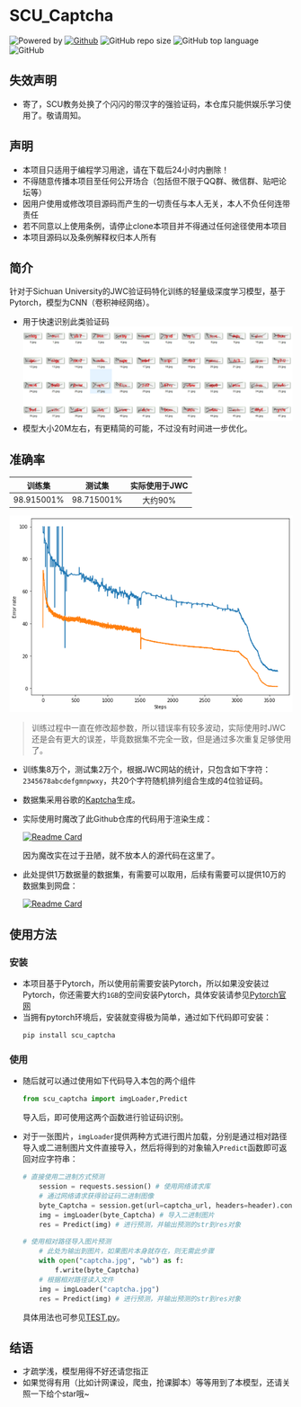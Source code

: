 # SCU_Captcha
![Powered by](https://img.shields.io/badge/Based_on-Pytorch-blue?logo=pytorch)
[![Github](https://img.shields.io/badge/Github_repo-scu_captcha-green?logo=github)](https://github.com/SunnyHaze/SCU-Captcha)
![GitHub repo size](https://img.shields.io/github/repo-size/SunnyHaze/SCU-Captcha?logo=hack%20the%20box)
![GitHub top language](https://img.shields.io/github/languages/top/Sunnyhaze/scu-captcha?color=green&logo=python)
![GitHub](https://img.shields.io/github/license/Sunnyhaze/scu-captcha?logo=license)
## 失效声明
- 寄了，SCU教务处换了个闪闪的带汉字的强验证码，本仓库只能供娱乐学习使用了。敬请周知。
## 声明
- 本项目只适用于编程学习用途，请在下载后24小时内删除！
- 不得随意传播本项目至任何公开场合（包括但不限于QQ群、微信群、贴吧论坛等）
- 因用户使用或修改项目源码而产生的一切责任与本人无关，本人不负任何连带责任
- 若不同意以上使用条例，请停止clone本项目并不得通过任何途径使用本项目
- 本项目源码以及条例解释权归本人所有
## 简介
针对于Sichuan University的JWC验证码特化训练的轻量级深度学习模型，基于Pytorch，模型为CNN（卷积神经网络）。
+ 用于快速识别此类验证码
  ![](images/Captcha_example.png)
+ 模型大小20M左右，有更精简的可能，不过没有时间进一步优化。
## 准确率
|训练集|测试集|实际使用于JWC|
|:-:|:-:|:-:|
|98.915001%|98.715001%|大约90%|

![](images/最终结果.png)
> 训练过程中一直在修改超参数，所以错误率有较多波动，实际使用时JWC还是会有更大的误差，毕竟数据集不完全一致，但是通过多次重复足够使用了。
+ 训练集8万个，测试集2万个，根据JWC网站的统计，只包含如下字符：`2345678abcdefgmnpwxy`，共20个字符随机排列组合生成的4位验证码。
+ 数据集采用谷歌的[Kaptcha](https://code.google.com/archive/p/kaptcha/)生成。
+ 实际使用时魔改了此Github仓库的代码用于渲染生成：

    [![Readme Card](https://github-readme-stats.vercel.app/api/pin/?username=oopsguy&repo=kaptcha-spring-boot)](https://github.com/oopsguy/kaptcha-spring-boot)

    因为魔改实在过于丑陋，就不放本人的源代码在这里了。
+ 此处提供1万数据量的数据集，有需要可以取用，后续有需要可以提供10万的数据集到网盘：

    [![Readme Card](https://github-readme-stats.vercel.app/api/pin/?username=SunnyHaze&repo=SCU_OAA-website-Captcha-training-set)](https://github.com/SunnyHaze/SCU_OAA-website-Captcha-training-set)
## 使用方法
### 安装
+ 本项目基于Pytorch，所以使用前需要安装Pytorch，所以如果没安装过Pytorch，你还需要大约`1GB`的空间安装Pytorch，具体安装请参见[Pytorch官网](https://pytorch.org/)
+ 当拥有pytorch环境后，安装就变得极为简单，通过如下代码即可安装：
  ```
  pip install scu_captcha
  ```
### 使用
+ 随后就可以通过使用如下代码导入本包的两个组件
  ```python
  from scu_captcha import imgLoader,Predict
  ```
  导入后，即可使用这两个函数进行验证码识别。

+ 对于一张图片，`imgLoader`提供两种方式进行图片加载，分别是通过相对路径导入或二进制图片文件直接导入，然后将得到的对象输入`Predict`函数即可返回对应字符串：
  ```Python
  # 直接使用二进制方式预测
      session = requests.session() # 使用网络请求库
      # 通过网络请求获得验证码二进制图像
      byte_Captcha = session.get(url=captcha_url, headers=header).content
      img = imgLoader(byte_Captcha) # 导入二进制图片
      res = Predict(img) # 进行预测，并输出预测的str到res对象
  ```
  ```python
  # 使用相对路径导入图片预测
      # 此处为输出到图片，如果图片本身就存在，则无需此步骤
      with open("captcha.jpg", "wb") as f: 
          f.write(byte_Captcha)
      # 根据相对路径读入文件
      img = imgLoader("captcha.jpg")
      res = Predict(img) # 进行预测，并输出预测的str到res对象
  ```
  具体用法也可参见[TEST.py](tests/TEST.py)。
## 结语
+ 才疏学浅，模型用得不好还请您指正
+ 如果觉得有用（比如计网课设，爬虫，抢课脚本）等等用到了本模型，还请关照一下给个star哦~

